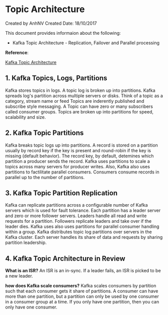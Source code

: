 # Topic Architecture
Created by AnhNV Created Date: 18/10/2017

This document provides informaion about the following:

- Kafka Topic Architecture - Replication, Failover and Parallel processing

**Reference**:

[Kafka Topic Architecture][kafka-topic-architecture]

## 1. Kafka Topics, Logs, Partitions

Kafka stores topics in logs. A topic log is broken up into partitions. Kafka spreads log's partition across multiple servers or disks. Think of a topic as a category, stream name or feed
Topics are inderently published and subscribe style messaging. A Topic can have zero or many subscribers called consumer groups. Topics are broken up into partitions for speed, scalability and size.

## 2. Kafka Topic Partitions

Kafka breaks topic logs up into partitions. A record is stored on a partition usually by record key if the key is present and round-robin if the key is missing (default behavior). The record key, by default, detemines which partition a producer sends the record.
Kafka uses partitions to scale a topics across many servers for producer writes. Also, Kafka also uses partitions to factilitate parallel consumers. Consumers consume records in parallel up to the number of partitions.

## 3. Kafka Topic Partition Replication

Kafka can replicate partitions across a configurable number of Kafka servers which is used for fault tolerance. Each partition has a leader server and zero or more follower servers. Leaders handle all read and write requests for a partition.
Followers replicate leaders and take over if the leader dies. Kafka uses also uses partitions for parallel consumer handling within a group. Kafka distributes topic log partitions over servers in the Kafka cluster. Each server handles its share of data and requests by sharing partition leadership.

## 4. Kafka Topic Architecture in Review

**What is an ISR?**
An ISR is an in-sync. If a leader fails, an ISR is picked to be a new leader.

**how does Kafka scale consumers?**
Kafka scales consumers by partition such that each consumer gets it share of partitions. A consumer can have more than one partition, but a partition can only be used by one consumer in a consumer group at a time. If you only have one partition, then you can only have one consumer.

[kafka-topic-architecture]: http://cloudurable.com/blog/kafka-architecture-topics/index.html 

